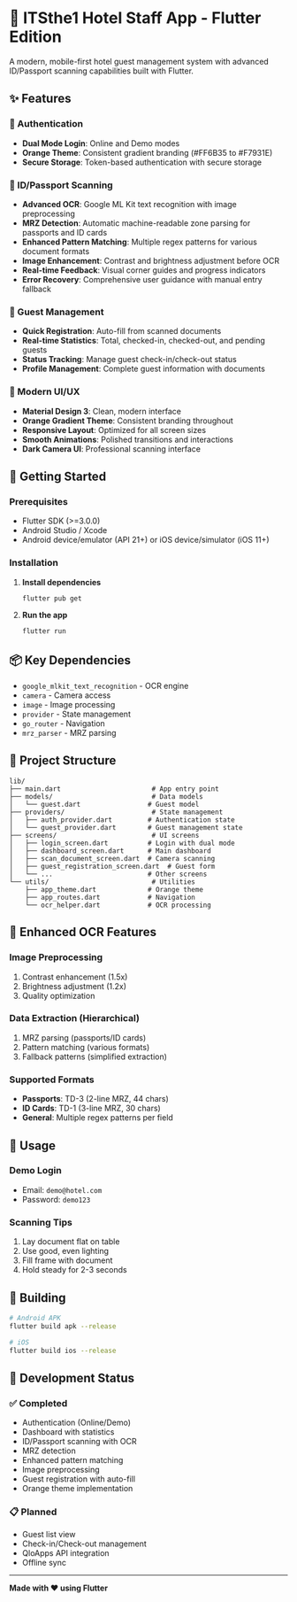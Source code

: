 # 🏨 ITSthe1 Hotel Staff App - Flutter Edition

A modern, mobile-first hotel guest management system with advanced ID/Passport scanning capabilities built with Flutter.

## ✨ Features

### 🔐 Authentication
- **Dual Mode Login**: Online and Demo modes
- **Orange Theme**: Consistent gradient branding (#FF6B35 to #F7931E)
- **Secure Storage**: Token-based authentication with secure storage

### 📸 ID/Passport Scanning
- **Advanced OCR**: Google ML Kit text recognition with image preprocessing
- **MRZ Detection**: Automatic machine-readable zone parsing for passports and ID cards
- **Enhanced Pattern Matching**: Multiple regex patterns for various document formats
- **Image Enhancement**: Contrast and brightness adjustment before OCR
- **Real-time Feedback**: Visual corner guides and progress indicators
- **Error Recovery**: Comprehensive user guidance with manual entry fallback

### 👥 Guest Management
- **Quick Registration**: Auto-fill from scanned documents
- **Real-time Statistics**: Total, checked-in, checked-out, and pending guests
- **Status Tracking**: Manage guest check-in/check-out status
- **Profile Management**: Complete guest information with documents

### 🎨 Modern UI/UX
- **Material Design 3**: Clean, modern interface
- **Orange Gradient Theme**: Consistent branding throughout
- **Responsive Layout**: Optimized for all screen sizes
- **Smooth Animations**: Polished transitions and interactions
- **Dark Camera UI**: Professional scanning interface

## 🚀 Getting Started

### Prerequisites

- Flutter SDK (>=3.0.0)
- Android Studio / Xcode
- Android device/emulator (API 21+) or iOS device/simulator (iOS 11+)

### Installation

1. **Install dependencies**
   ```bash
   flutter pub get
   ```

2. **Run the app**
   ```bash
   flutter run
   ```

## 📦 Key Dependencies

- `google_mlkit_text_recognition` - OCR engine
- `camera` - Camera access
- `image` - Image processing
- `provider` - State management
- `go_router` - Navigation
- `mrz_parser` - MRZ parsing

## 📂 Project Structure

```
lib/
├── main.dart                       # App entry point
├── models/                         # Data models
│   └── guest.dart                 # Guest model
├── providers/                      # State management
│   ├── auth_provider.dart         # Authentication state
│   └── guest_provider.dart        # Guest management state
├── screens/                        # UI screens
│   ├── login_screen.dart          # Login with dual mode
│   ├── dashboard_screen.dart      # Main dashboard
│   ├── scan_document_screen.dart  # Camera scanning
│   ├── guest_registration_screen.dart  # Guest form
│   └── ...                        # Other screens
└── utils/                          # Utilities
    ├── app_theme.dart             # Orange theme
    ├── app_routes.dart            # Navigation
    └── ocr_helper.dart            # OCR processing
```

## 🎯 Enhanced OCR Features

### Image Preprocessing
1. Contrast enhancement (1.5x)
2. Brightness adjustment (1.2x)
3. Quality optimization

### Data Extraction (Hierarchical)
1. MRZ parsing (passports/ID cards)
2. Pattern matching (various formats)
3. Fallback patterns (simplified extraction)

### Supported Formats
- **Passports**: TD-3 (2-line MRZ, 44 chars)
- **ID Cards**: TD-1 (3-line MRZ, 30 chars)
- **General**: Multiple regex patterns per field

## 📝 Usage

### Demo Login
- Email: `demo@hotel.com`
- Password: `demo123`

### Scanning Tips
1. Lay document flat on table
2. Use good, even lighting
3. Fill frame with document
4. Hold steady for 2-3 seconds

## 🧪 Building

```bash
# Android APK
flutter build apk --release

# iOS
flutter build ios --release
```

## 🚧 Development Status

### ✅ Completed
- Authentication (Online/Demo)
- Dashboard with statistics
- ID/Passport scanning with OCR
- MRZ detection
- Enhanced pattern matching
- Image preprocessing
- Guest registration with auto-fill
- Orange theme implementation

### 📋 Planned
- Guest list view
- Check-in/Check-out management
- QloApps API integration
- Offline sync

---

**Made with ❤️ using Flutter**
